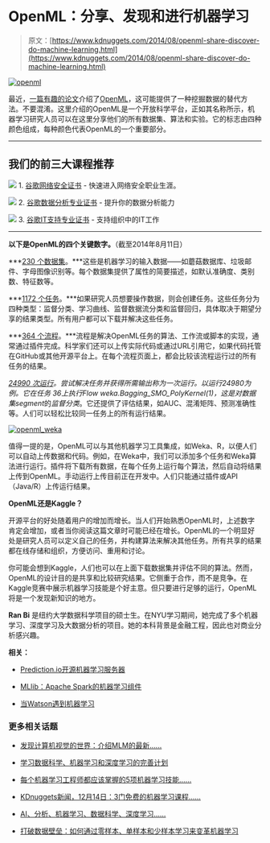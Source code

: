 # OpenML：分享、发现和进行机器学习

> 原文：[https://www.kdnuggets.com/2014/08/openml-share-discover-do-machine-learning.html](https://www.kdnuggets.com/2014/08/openml-share-discover-do-machine-learning.html)

[![openml](../Images/0b4ba7e95ebb3ef24e7dd9fba4a47139.png)](/wp-content/uploads/openml.jpg)

最近，[一篇有趣的论文](http://arxiv.org/abs/1407.7722)介绍了[OpenML](http://www.openml.org)，这可能提供了一种挖掘数据的替代方法。不要混淆。这里介绍的OpenML是一个开放科学平台，正如其名称所示，机器学习研究人员可以在这里分享他们的所有数据集、算法和实验。它的标志由四种颜色组成，每种颜色代表OpenML的一个重要部分。

* * *

## 我们的前三大课程推荐

![](../Images/0244c01ba9267c002ef39d4907e0b8fb.png) 1\. [谷歌网络安全证书](https://www.kdnuggets.com/google-cybersecurity) - 快速进入网络安全职业生涯。

![](../Images/e225c49c3c91745821c8c0368bf04711.png) 2\. [谷歌数据分析专业证书](https://www.kdnuggets.com/google-data-analytics) - 提升你的数据分析能力

![](../Images/0244c01ba9267c002ef39d4907e0b8fb.png) 3\. [谷歌IT支持专业证书](https://www.kdnuggets.com/google-itsupport) - 支持组织中的IT工作

* * *

**以下是OpenML的四个关键数字。**（截至2014年8月11日）

***[230 个数据集](http://www.openml.org/d?from=20)。***这些是机器学习的输入数据——如蘑菇数据库、垃圾邮件、字母图像识别等。每个数据集提供了属性的简要描述，如默认准确度、类别数、特征数等。

***[1172 个任务](http://www.openml.org/t)。***如果研究人员想要操作数据，则会创建任务。这些任务分为四种类型：监督分类、学习曲线、监督数据流分类和监督回归，具体取决于期望分享的结果类型。所有用户都可以下载并解决这些任务。

***[364 个流程](http://www.openml.org/f)。***流程是解决OpenML任务的算法、工作流或脚本的实现，通常通过插件完成。科学家们还可以上传实际代码或通过URL引用它，如果代码托管在GitHub或其他开源平台上。在每个流程页面上，都会比较该流程运行过的所有任务的结果。

***[24990 次运行](http://www.openml.org/r)。***尝试解决任务并获得所需输出称为一次运行。以运行24980为例。它在*任务 36*上执行*Flow weka.Bagging_SMO_PolyKernel(1)*，这是对数据集*segment*的*监督分类*。它还提供了评估结果，如AUC、混淆矩阵、预测准确性等。人们可以轻松比较同一任务上的所有运行结果。

[![openml_weka](../Images/a6d7cb4fc930ed48dbd7fe8938748728.png)](/wp-content/uploads/openml_weka.jpg)

值得一提的是，OpenML可以与其他机器学习工具集成，如Weka、R，以便人们可以自动上传数据和代码。例如，在Weka中，我们可以添加多个任务和Weka算法进行运行。插件将下载所有数据，在每个任务上运行每个算法，然后自动将结果上传到OpenML。手动运行上传目前正在开发中。人们只能通过插件或API（Java/R）上传运行结果。

**OpenML还是Kaggle？**

开源平台的好处随着用户的增加而增长。当人们开始熟悉OpenML时，上述数字肯定会增加，或者当你阅读这篇文章时可能已经在增长。OpenML的一个明显好处是研究人员可以定义自己的任务，并构建算法来解决其他任务。所有共享的结果都在线存储和组织，方便访问、重用和讨论。

你可能会想到Kaggle，人们也可以在上面下载数据集并评估不同的算法。然而，OpenML的设计目的是共享和比较研究结果。它侧重于合作，而不是竞争。在Kaggle竞赛中展示机器学习技能是个好主意。但只要进行足够的运行，OpenML将是一个发现新知识的地方。

**Ran Bi** 是纽约大学数据科学项目的硕士生。在NYU学习期间，她完成了多个机器学习、深度学习及大数据分析的项目。她的本科背景是金融工程，因此也对商业分析感兴趣。

**相关：**

+   [Prediction.io开源机器学习服务器](/2014/04/prediction-io-open-source-machine-learning-server.html)

+   [MLlib：Apache Spark的机器学习组件](/2014/07/mllib-apache-spark-component-machine-learning.html)

+   [当Watson遇到机器学习](/2014/07/watson-meets-machine-learning.html)

### 更多相关话题

+   [发现计算机视觉的世界：介绍MLM的最新……](https://www.kdnuggets.com/2024/01/mlm-discover-the-world-of-computer-vision-ebook)

+   [学习数据科学、机器学习和深度学习的完善计划](https://www.kdnuggets.com/2023/01/mwiti-solid-plan-learning-data-science-machine-learning-deep-learning.html)

+   [每个机器学习工程师都应该掌握的5项机器学习技能……](https://www.kdnuggets.com/2023/03/5-machine-learning-skills-every-machine-learning-engineer-know-2023.html)

+   [KDnuggets新闻，12月14日：3门免费的机器学习课程……](https://www.kdnuggets.com/2022/n48.html)

+   [AI、分析、机器学习、数据科学、深度学习……](https://www.kdnuggets.com/2021/12/developments-predictions-ai-machine-learning-data-science-research.html)

+   [打破数据壁垒：如何通过零样本、单样本和少样本学习来变革机器学习](https://www.kdnuggets.com/2023/08/breaking-data-barrier-zeroshot-oneshot-fewshot-learning-transforming-machine-learning.html)
